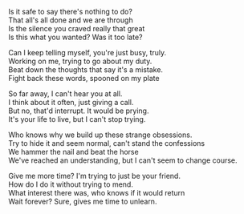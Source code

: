 Is it safe to say there's nothing to do?  
That all's all done and we are through  
Is the silence you craved really that great  
Is this what you wanted? Was it too late?  
  
Can I keep telling myself, you're just busy, truly.  
Working on me, trying to go about my duty.  
Beat down the thoughts that say it's a mistake.  
Fight back these words, spooned on my plate  
  
So far away, I can't hear you at all.  
I think about it often, just giving a call.  
But no, that'd interrupt. It would be prying.  
It's your life to live, but I can't stop trying.  
  
Who knows why we build up these strange obsessions.  
Try to hide it and seem normal, can't stand the confessions  
We hammer the nail and beat the horse  
We've reached an understanding, but I can't seem to change course.  
  
Give me more time? I'm trying to just be your friend.  
How do I do it without trying to mend.  
What interest there was, who knows if it would return  
Wait forever? Sure, gives me time to unlearn.  
